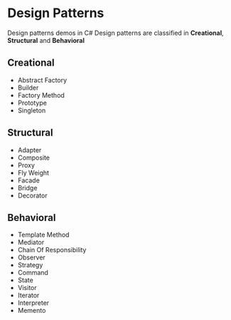 # Design Patterns
Design patterns demos in C#
Design patterns are classified in **Creational**, **Structural** and **Behavioral**

## Creational
* Abstract Factory
* Builder
* Factory Method
* Prototype
* Singleton

## Structural
* Adapter
* Composite
* Proxy
* Fly Weight
* Facade
* Bridge
* Decorator

## Behavioral
* Template Method
* Mediator
* Chain Of Responsibility
* Observer
* Strategy
* Command
* State
* Visitor
* Iterator
* Interpreter
* Memento
